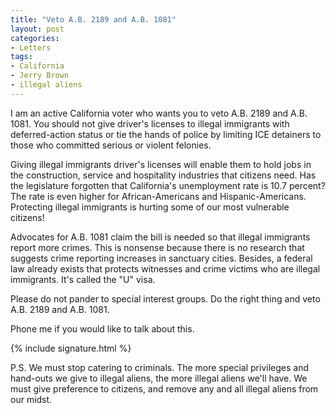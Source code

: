 ```yaml
---
title: "Veto A.B. 2189 and A.B. 1081"
layout: post
categories:
- Letters
tags:
- California
- Jerry Brown
- illegal aliens
---
```


I am an active California voter who wants you to veto A.B. 2189 and A.B. 1081. You should not give driver's licenses to illegal immigrants with deferred-action status or tie the hands of police by limiting ICE detainers to those who committed serious or violent felonies.

Giving illegal immigrants driver's licenses will enable them to hold jobs in the construction, service and hospitality industries that citizens need. Has the legislature forgotten that California's unemployment rate is 10.7 percent? The rate is even higher for African-Americans and Hispanic-Americans. Protecting illegal immigrants is hurting some of our most vulnerable citizens!

Advocates for A.B. 1081 claim the bill is needed so that illegal immigrants report more crimes. This is nonsense because there is no research that suggests crime reporting increases in sanctuary cities. Besides, a federal law already exists that protects witnesses and crime victims who are illegal immigrants. It's called the "U" visa.

Please do not pander to special interest groups. Do the right thing and veto A.B. 2189 and A.B. 1081.

Phone me if you would like to talk about this.

{% include signature.html %}

P.S. We must stop catering to criminals. The more special privileges and hand-outs we give to illegal aliens, the more illegal aliens we'll have. We must give preference to citizens, and remove any and all illegal aliens from our midst.
